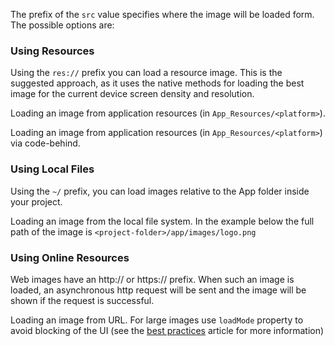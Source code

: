 The prefix of the `src` value specifies where the image will be loaded form. 
The possible options are:

### Using Resources

Using the `res://` prefix you can load a resource image. This is the suggested approach, as it uses the native methods for loading the best image for the current device screen density and resolution.

Loading an image from application resources (in `App_Resources/<platform>`).
<snippet id='image-resource'/>

Loading an image from application resources (in `App_Resources/<platform>`) via code-behind.
<snippet id='image-code-behdnd'/>
<snippet id='image-code-behdnd-ts'/>

### Using Local Files

Using the `~/` prefix, you can load images relative to the App folder inside your project.

Loading an image from the local file system. In the example below the full path of the image is `<project-folder>/app/images/logo.png`
<snippet id='image-app-folder'/>

### Using Online Resources

Web images have an http:// or https:// prefix. When such an image is loaded, an asynchronous http request will be sent and the image will be shown if the request is successful.

Loading an image from URL. For large images use `loadMode` property to avoid blocking of the UI (see the [best practices](https://docs.nativescript.org/best-practices/images-optimisations) article for more information)
<snippet id='image-online-url'/>
